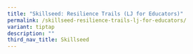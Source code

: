 ```yaml
---
title: "Skillseed: Resilience Trails (LJ for Educators)"
permalink: /skillseed-resilience-trails-lj-for-educators/
variant: tiptap
description: ""
third_nav_title: Skillseed
---
```

